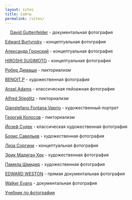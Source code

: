 ```yaml
---
layout: sites
title: Сайты
permalink: /sites/
---
```


 <p style="text-indent: 1.2em;"><a  href="https://www.davidguttenfelder.com/">David Guttenfelder</a> - документальная фотография</p>

[Edward Burtynsky](https://www.edwardburtynsky.com/) - концептуальная фотография

[Александр Гронский](https://www.alexandergronsky.com/) - концептуальная фотография

[HIROSHI SUGIMOTO](https://www.sugimotohiroshi.com/) - концептуальная фотография

[Робер Демаши](https://photocentra.ru/blog/4234) - пикториализм

[BENOIT.P](https://gbuffer.myportfolio.com/projects) - художественная фотография

[Ansel Adams](https://www.anseladams.com/) - классическая пейзажная фотография

[Alfred Stieglitz](https://archive.artic.edu/stieglitz/) - пикториализм

[Gianstefano Fontana Vaprio](https://giannifontana.wixsite.com/gianstefanofontana) - художественный портрет

[Георгий Колосов](http://georgiykolosov.ru/) - пикториализм

[Йозеф Судек](https://cameralabs.org/aeon/jozef-sudek/albom) - классическая художественная фотография

[Борис Савельев](https://cameralabs.org/aeon/boris-savelev/albom) - художественная фотография

[Лиза Соргини](https://www.lisasorgini.com/) - концептуальная фотография

[Эрик Мадиган Хек](https://cameralabs.org/aeon/erik-madigan-heck/albom) - художественная фотография

[Памела Шмидер](https://www.flickr.com/photos/rayewillow/) - художественная фотография

[EDWARD WESTON](https://www.westongallery.com/original-works-by/edward-weston) - прямая документальная фотография

[Walker Evans](https://monovisions.com/biography-documentary-photographer-walker-evans/) - документальная фотография

[Учебник по фотографии](https://photographylife.com/)
